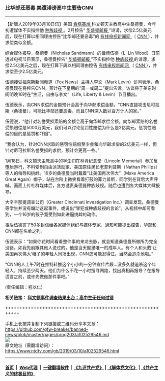 ### 比华邮还恶毒 美遭诽谤高中生要告CNN
------------------------

<div class="post_content" itemprop="articleBody">
 <p>
  【新唐人2019年03月10日讯】美国
  <a href="https://www.ntdtv.com/gb/肯塔基州.htm">
   肯塔基州
  </a>
  科文顿天主教高中生桑德曼，今年初遭媒体不实指控他
  <a href="https://www.ntdtv.com/gb/种族歧视.htm">
   种族歧视
  </a>
  。2月控告“
  <a href="https://www.ntdtv.com/gb/华盛顿邮报.htm">
   华盛顿邮报
  </a>
  ”诽谤，求偿2.5亿美元后，现在打算以相同理由控告“比华邮还要恶毒”的
  <a href="https://www.ntdtv.com/gb/有线电视新闻网.htm">
   有线电视新闻网
  </a>
  （
  <a href="https://www.ntdtv.com/gb/cnn.htm">
   CNN
  </a>
  ），并求偿类似金额。
 </p>
 <p>
  综合媒体报导，桑德曼（Nicholas Sandmann）的律师伍德（L. Lin Wood）日前透过电视节目表示，桑德曼控告“
  <a href="https://www.ntdtv.com/gb/华盛顿邮报.htm">
   华盛顿邮报
  </a>
  ”不实指控他
  <a href="https://www.ntdtv.com/gb/种族歧视.htm">
   种族歧视
  </a>
  的诽谤，求偿2.5亿美元之后，现在打算下周以相同理由控告
  <a href="https://www.ntdtv.com/gb/有线电视新闻网.htm">
   有线电视新闻网
  </a>
  （
  <a href="https://www.ntdtv.com/gb/cnn.htm">
   CNN
  </a>
  ），并求偿至少2.5亿美元。
 </p>
 <p>
  伍德接受福克斯新闻频道（Fox News）主持人李文（Mark Levin）访问表示，桑德曼现在将控告CNN，预计在下星期的“周一或周二”提出告诉。访谈将于美东时间明晚10时在“生活，自由与李文”（Life, Liberty &amp; Levin）节目播出。
 </p>
 <p>
  伍德表示，向CNN求偿的金额预计会高于向华邮求偿金额，“CNN直接攻击尼可拉斯（桑德曼），可能比华邮还要恶毒，而且CNN深入数以百万计人的家。”
 </p>
 <p>
  伍德说，“他针对名誉受损索赔的金额会高于向华邮求偿金额。向华邮索赔的名誉受损赔偿是5000万美元，我们可以讨论惩罚性赔偿为什么是2亿美元。惩罚性赔偿的目的是惩罚和吓阻”。
 </p>
 <p>
  “我会认为，针对CNN求取的惩罚性赔偿至少会和向华邮求偿的2亿美元一样，但针对尼可拉斯名誉受损的求偿，预计会更高一些。”
 </p>
 <p>
  1月18日，科文顿天主教高中的学生们在林肯纪念堂（Lincoln Memorial）参加反堕胎游行，不料受到自由派活动家、美国原住民长老菲利普斯（Nathan Phillips）等人的侮辱和挑衅。16岁的桑德曼当时戴着“让美国再次伟大”（Make America Great Again）帽子，站在台阶上微笑看着打鼓的菲力普斯，同学则在背后大声呼喊。画面上传社群媒体后，各方谴责桑德曼种族歧视。随后也遭到各大媒体大肆报导。
 </p>
 <p>
  大辛辛那提调查公司（Greater Cincinnati Investigation Inc.）调查发现，桑德曼等学生并没有煽动这起事件，或说出“冒犯或种族歧视的言论”。从视频中却可看到，一个16岁的孩子竟受到如此进逼挑衅的动作。
 </p>
 <p>
  事后伍德寄了50多封信给各家媒体组织与媒体专家，通知可能提出控告，华邮和CNN都在名单之列。
 </p>
 <p>
  伍德表示：“如果你花时间看看整件事的来龙去脉，就会知道桑德曼所做所为完全没错。如我先前跟其他人说过的，他是当天屋里唯一的成年人。有个人和头戴‘让美国再次伟大’帽子的年轻人同场出现，CNN怎可能忍得住，当然会追杀他啦。”
 </p>
 <p>
  “CNN的人上午7时在推特转推这个小小的一分钟宣传片段…没多久就追杀这个年轻人，持续至少两天。他们为什么不花一小时搜寻网路，找出真相再报导？在报导谎言之前，或许先做做那件事吧。”
 </p>
 <p>
 </p>
 <p>
  (责任编辑：程以仁)
 </p>
 <p>
  <b>
   相关链接：
   <a href="https://www.ntdtv.com/b5/2019/02/14/a102511277.html">
    科文顿事件调查结果出台：高中生无任何过错
   </a>
  </b>
 </p>
 <div class="single_ad">
 </div>
</div>

+++++++++++++++++++++++++++++++++++++++++++++++++++++++++++<br/><br/>
手机上长按并复制下列链接或二维码分享本文章：<br/>
https://github.com/gfw-breaker/banned-news/blob/master/pages/prog203/a102529546.md <br/>
<a href='https://github.com/gfw-breaker/banned-news/blob/master/pages/prog203/a102529546.md'><img src='https://github.com/gfw-breaker/banned-news/blob/master/pages/prog203/a102529546.md.png'/></a> <br/>
原文地址（需翻墙访问）：https://www.ntdtv.com/gb/2019/03/10/a102529546.html


------------------------
#### [首页](https://github.com/gfw-breaker/banned-news/blob/master/README.md) &nbsp;|&nbsp; [Web代理](https://github.com/labour-camp/helloworld) &nbsp;|&nbsp; [一键翻墙软件](https://github.com/gfw-breaker/nogfw/blob/master/README.md) &nbsp;| [《九评共产党》](https://github.com/gfw-breaker/9ping.md/blob/master/README.md#九评之一评共产党是什么) | [《解体党文化》](https://github.com/gfw-breaker/jtdwh.md/blob/master/README.md) | [《共产主义的终极目的》](https://github.com/gfw-breaker/gczydzjmd.md/blob/master/README.md)

